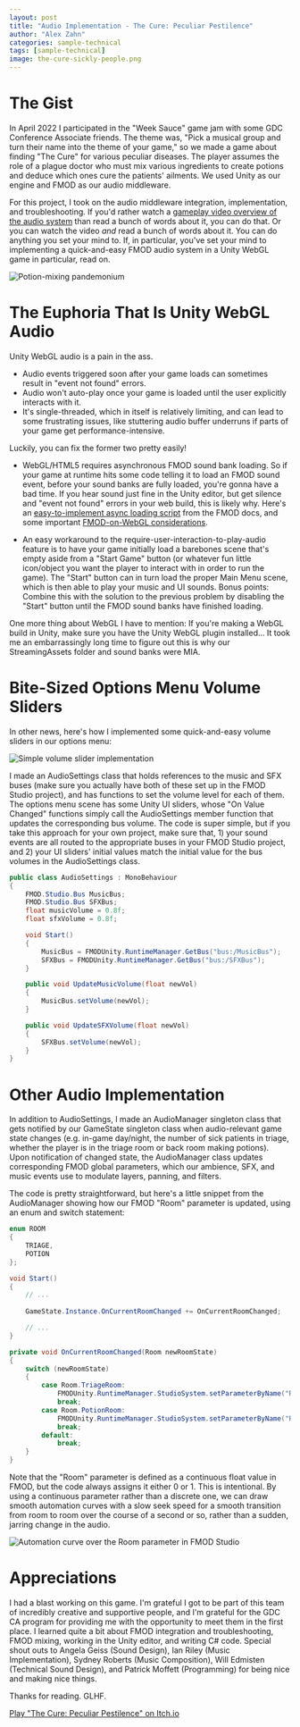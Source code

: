 ```yaml
---
layout: post
title: "Audio Implementation - The Cure: Peculiar Pestilence"
author: "Alex Zahn"
categories: sample-technical
tags: [sample-technical]
image: the-cure-sickly-people.png
---
```


# The Gist

In April 2022 I participated in the "Week Sauce" game jam with some GDC Conference Associate friends. The theme was, "Pick a musical group and turn their name into the theme of your game," so we made a game about finding "The Cure" for various peculiar diseases. The player assumes the role of a plague doctor who must mix various ingredients to create potions and deduce which ones cure the patients' ailments. We used Unity as our engine and FMOD as our audio middleware.

For this project, I took on the audio middleware integration, implementation, and troubleshooting. If you'd rather watch a [gameplay video overview of the audio system](https://www.instagram.com/p/CdSRw7wM13D) than read a bunch of words about it, you can do that. Or you can watch the video *and* read a bunch of words about it. You can do anything you set your mind to. If, in particular, you've set your mind to implementing a quick-and-easy FMOD audio system in a Unity WebGL game in particular, read on.

![Potion-mixing pandemonium](https://alexzahnaudio.com/assets/img/the-cure-work-room.png "Potion-mixing pandemonium")

# The Euphoria That Is Unity WebGL Audio

Unity WebGL audio is a pain in the ass. 

* Audio events triggered soon after your game loads can sometimes result in "event not found" errors. 
* Audio won't auto-play once your game is loaded until the user explicitly interacts with it. 
* It's single-threaded, which in itself is relatively limiting, and can lead to some frustrating issues, like stuttering audio buffer underruns if parts of your game get performance-intensive.

Luckily, you can fix the former two pretty easily!

* WebGL/HTML5 requires asynchronous FMOD sound bank loading. So if your game at runtime hits some code telling it to load an FMOD sound event, before your sound banks are fully loaded, you're gonna have a bad time. If you hear sound just fine in the Unity editor, but get silence and "event not found" errors in your web build, this is likely why. Here's an [easy-to-implement async loading script](https://fmod.com/docs/2.02/unity/examples-async-loading.html) from the FMOD docs, and some important [FMOD-on-WebGL considerations](https://fmod.com/docs/2.02/unity/platform-specifics.html#async-loading).

* An easy workaround to the require-user-interaction-to-play-audio feature is to have your game initially load a barebones scene that's empty aside from a "Start Game" button (or whatever fun little icon/object you want the player to interact with in order to run the game). The "Start" button can in turn load the proper Main Menu scene, which is then able to play your music and UI sounds. Bonus points: Combine this with the solution to the previous problem by disabling the "Start" button until the FMOD sound banks have finished loading.

One more thing about WebGL I have to mention: If you're making a WebGL build in Unity, make sure you have the Unity WebGL plugin installed... It took me an embarrassingly long time to figure out this is why our StreamingAssets folder and sound banks were MIA. 

# Bite-Sized Options Menu Volume Sliders

In other news, here's how I implemented some quick-and-easy volume sliders in our options menu:

![Simple volume slider implementation](https://alexzahnaudio.com/assets/img/the-cure-volume-sliders.jpeg "Fresh out the easy-bake oven")

I made an AudioSettings class that holds references to the music and SFX buses (make sure you actually have both of these set up in the FMOD Studio project), and has functions to set the volume level for each of them. The options menu scene has some Unity UI sliders, whose "On Value Changed" functions simply call the AudioSettings member function that updates the corresponding bus volume. The code is super simple, but if you take this approach for your own project, make sure that, 1) your sound events are all routed to the appropriate buses in your FMOD Studio project, and 2) your UI sliders' initial values match the initial value for the bus volumes in the AudioSettings class. 

```csharp
public class AudioSettings : MonoBehaviour
{
    FMOD.Studio.Bus MusicBus;
    FMOD.Studio.Bus SFXBus;
    float musicVolume = 0.8f;
    float sfxVolume = 0.8f;

    void Start()
    {
        MusicBus = FMODUnity.RuntimeManager.GetBus("bus:/MusicBus");
        SFXBus = FMODUnity.RuntimeManager.GetBus("bus:/SFXBus");
    }

    public void UpdateMusicVolume(float newVol)
    {
        MusicBus.setVolume(newVol);
    }

    public void UpdateSFXVolume(float newVol)
    {
        SFXBus.setVolume(newVol);
    }
}
```

# Other Audio Implementation

In addition to AudioSettings, I made an AudioManager singleton class that gets notified by our GameState singleton class when audio-relevant game state changes (e.g. in-game day/night, the number of sick patients in triage, whether the player is in the triage room or back room making potions). Upon notification of changed state, the AudioManager class updates corresponding FMOD global parameters, which our ambience, SFX, and music events use to modulate layers, panning, and filters.

The code is pretty straightforward, but here's a little snippet from the AudioManager showing how our FMOD "Room" parameter is updated, using an enum and switch statement:

```csharp
enum ROOM
{
    TRIAGE,
    POTION
};

void Start()
{
    // ...
    
    GameState.Instance.OnCurrentRoomChanged += OnCurrentRoomChanged;

    // ...
}

private void OnCurrentRoomChanged(Room newRoomState)
{
    switch (newRoomState)
    {
        case Room.TriageRoom:
            FMODUnity.RuntimeManager.StudioSystem.setParameterByName("Room", (float)ROOM.TRIAGE, false);
            break;
        case Room.PotionRoom:
            FMODUnity.RuntimeManager.StudioSystem.setParameterByName("Room", (float)ROOM.POTION, false);
            break;
        default:
            break;
    }
}
```

Note that the "Room" parameter is defined as a continuous float value in FMOD, but the code always assigns it either 0 or 1. This is intentional. By using a continuous parameter rather than a discrete one, we can draw smooth automation curves with a slow seek speed for a smooth transition from room to room over the course of a second or so, rather than a sudden, jarring change in the audio.

![Automation curve over the Room parameter in FMOD Studio](https://alexzahnaudio.com/assets/img/the-cure-room-automation.png "Pleasantly less disorienting than suddenly teleporting between rooms")

# Appreciations

I had a blast working on this game. I'm grateful I got to be part of this team of incredibly creative and supportive people, and I'm grateful for the GDC CA program for providing me with the opportunity to meet them in the first place. I learned quite a bit about FMOD integration and troubleshooting, FMOD mixing, working in the Unity editor, and writing C# code. Special shout outs to Angela Geiss (Sound Design), Ian Riley (Music Implementation), Sydney Roberts (Music Composition), Will Edmisten (Technical Sound Design), and Patrick Moffett (Programming) for being nice and making nice things.

Thanks for reading. GLHF.

[Play "The Cure: Peculiar Pestilence" on Itch.io](https://juliehirt.itch.io/the-cure-peculiar-pestilence)
